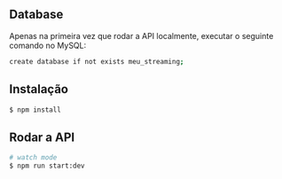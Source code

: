 ## Database

Apenas na primeira vez que rodar a API localmente, executar o seguinte comando no MySQL:

```bash
create database if not exists meu_streaming;
```

## Instalação

```bash
$ npm install
```

## Rodar a API

```bash
# watch mode
$ npm run start:dev
```
